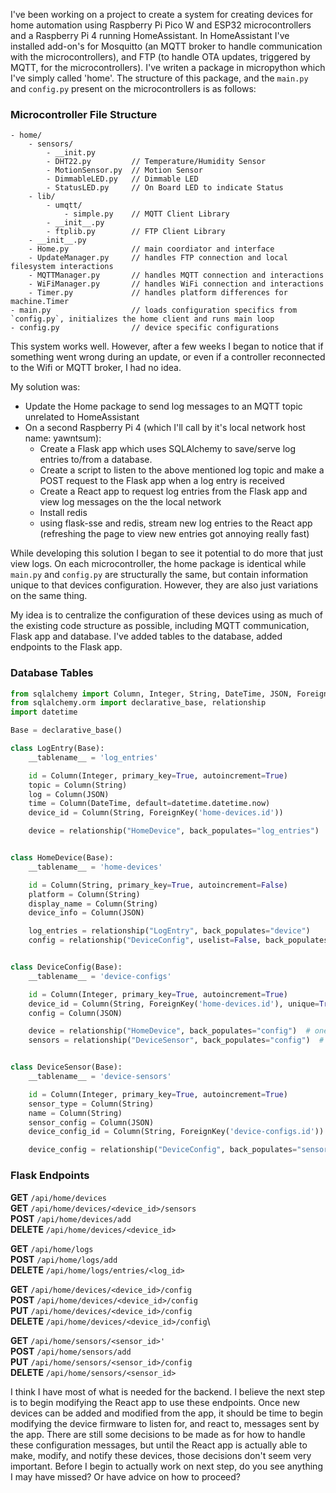 
I've been working on a project to create a system for creating devices for
home automation using Raspberry Pi Pico W and ESP32 microcontrollers and a Raspberry Pi 4
running HomeAssistant. 
In HomeAssistant I've installed add-on's for Mosquitto (an MQTT broker to handle 
communication with the microcontrollers), and FTP (to handle OTA updates, triggered by MQTT, for the microcontrollers).
I've writen a package in micropython which I've simply called 'home'. 
The structure of this package, and the `main.py` and `config.py` present on the microcontrollers is as follows:
### Microcontroller File Structure
```
- home/
    - sensors/
        - __init.py
        - DHT22.py         // Temperature/Humidity Sensor 
        - MotionSensor.py  // Motion Sensor
        - DimmableLED.py   // Dimmable LED 
        - StatusLED.py     // On Board LED to indicate Status
    - lib/
        - umqtt/
            - simple.py    // MQTT Client Library 
        - __init__.py
        - ftplib.py        // FTP Client Library
    - __init__.py
    - Home.py              // main coordiator and interface
    - UpdateManager.py     // handles FTP connection and local filesystem interactions
    - MQTTManager.py       // handles MQTT connection and interactions
    - WiFiManager.py       // handles WiFi connection and interactions
    - Timer.py             // handles platform differences for machine.Timer
- main.py                  // loads configuration specifics from `config.py`, initializes the home client and runs main loop
- config.py                // device specific configurations
```

This system works well. However, after a few weeks I began to notice that if something went wrong during
an update, or even if a controller reconnected to the Wifi or MQTT broker, I had no idea. 

My solution was:
- Update the Home package to send log messages to an MQTT topic unrelated to HomeAssistant
- On a second Raspberry Pi 4 (which I'll call by it's local network host name: yawntsum):
  - Create a Flask app which uses SQLAlchemy to save/serve log entries to/from a database.
  - Create a script to listen to the above mentioned log topic and make a POST request to the Flask app when a log entry is received 
  - Create a React app to request log entries from the Flask app and view log messages on the the local network
  - Install redis
  - using flask-sse and redis, stream new log entries to the React app (refreshing the page to view new entries got annoying really fast) 

While developing this solution I began to see it potential to do more that just view logs.
On each microcontroller, the home package is identical while `main.py` and `config.py` are structurally the
same, but contain information unique to that devices configuration. However, they are also just variations on the same thing.

My idea is to centralize the configuration of these devices using as much of the existing code structure as possible,
including MQTT communication, Flask app and database. I've added tables to the database, added endpoints to the Flask app.


### Database Tables
```python
from sqlalchemy import Column, Integer, String, DateTime, JSON, ForeignKey
from sqlalchemy.orm import declarative_base, relationship
import datetime

Base = declarative_base()

class LogEntry(Base):
    __tablename__ = 'log_entries'

    id = Column(Integer, primary_key=True, autoincrement=True)
    topic = Column(String)
    log = Column(JSON)
    time = Column(DateTime, default=datetime.datetime.now)
    device_id = Column(String, ForeignKey('home-devices.id'))

    device = relationship("HomeDevice", back_populates="log_entries")


class HomeDevice(Base):
    __tablename__ = 'home-devices'

    id = Column(String, primary_key=True, autoincrement=False)
    platform = Column(String)
    display_name = Column(String)
    device_info = Column(JSON)

    log_entries = relationship("LogEntry", back_populates="device")
    config = relationship("DeviceConfig", uselist=False, back_populates="device")  # one-to-one relationship


class DeviceConfig(Base):
    __tablename__ = 'device-configs'

    id = Column(Integer, primary_key=True, autoincrement=True)
    device_id = Column(String, ForeignKey('home-devices.id'), unique=True)  # one-to-one relationship
    config = Column(JSON)

    device = relationship("HomeDevice", back_populates="config")  # one-to-one relationship
    sensors = relationship("DeviceSensor", back_populates="config")  # one-to-many relationship


class DeviceSensor(Base):
    __tablename__ = 'device-sensors'

    id = Column(Integer, primary_key=True, autoincrement=True)
    sensor_type = Column(String)
    name = Column(String)
    sensor_config = Column(JSON)
    device_config_id = Column(String, ForeignKey('device-configs.id'))

    device_config = relationship("DeviceConfig", back_populates="sensors")  # one-to-many relationship


```
### Flask Endpoints
**GET** `/api/home/devices`\
**GET** `/api/home/devices/<device_id>/sensors`\
**POST** `/api/home/devices/add`\
**DELETE** `/api/home/devices/<device_id>`

**GET** `/api/home/logs`\
**POST** `/api/home/logs/add`\
**DELETE** `/api/home/logs/entries/<log_id>`

**GET** `/api/home/devices/<device_id>/config`\
**POST** `/api/home/devices/<device_id>/config`\
**PUT** `/api/home/devices/<device_id>/config`\
**DELETE** `/api/home/devices/<device_id>/config`\

**GET** `/api/home/sensors/<sensor_id>'`\
**POST** `/api/home/sensors/add`\
**PUT** `/api/home/sensors/<sensor_id>/config`\
**DELETE** `/api/home/sensors/<sensor_id>`


I think I have most of what is needed for the backend. 
I believe the next step is to begin modifying the React app to use these endpoints. Once new devices can be added 
and modified from the app, it should be time to begin modifying the device firmware to listen for, and react to,
messages sent by the app.
There are still some decisions to be made as for how to handle these configuration messages, but until the React app is
actually able to make, modify, and notify these devices, those decisions don't seem very important.
Before I begin to actually work on next step, do you see anything I may have missed? Or have advice on how to proceed?

